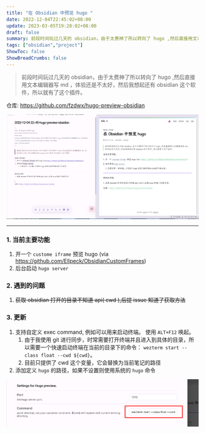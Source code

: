 ```yaml
---
title: "在 Obsidian 中预览 hugo "
date: 2022-12-04T22:45:02+08:00
update: 2023-03-05T19:28:02+08:00
draft: false
summary: 前段时间玩过几天的 obsidian，由于太费神了所以转向了 hugo ,然后直接用文本编辑器写 md ，体验还是不太好，然后我想起还有 obsidian 这个软件，所以就有了这个插件。
tags: ["obsidian","project"]
ShowToc: false
ShowBreadCrumbs: false
---
```


> 前段时间玩过几天的 obsidian，由于太费神了所以转向了 hugo ,然后直接用文本编辑器写 md ，体验还是不太好，然后我想起还有
> obsidian 这个软件，所以就有了这个插件。

仓库: https://github.com/fzdwx/hugo-preview-obsidian

![运行图例，左编辑区域，右预览区域](/images/12.png)

---

### 1. 当前主要功能

1. 开一个 `custome iframe` 预览 hugo (via https://github.com/Ellpeck/ObsidianCustomFrames)
2. 后台启动 `hugo server`

### 2. 遇到的问题

1. ~~获取 obsidian 打开的目录不知道 api( cwd ),后提 issue 知道了获取方法~~

### 3. 更新

1. 支持自定义 exec command, 例如可以用来启动终端。 使用 `ALT+F12` 唤起。
    1. 由于我使用 git 进行同步，时常需要打开终端并且进入到具体的目录，所以需要一个快速启动终端在当前的目录下的命令： `wezterm start --class float --cwd ${cwd}`。
    2. 目前只提供了 cwd 这个变量，它会替换为当前笔记的路径
2. 添加定义 `hugo` 的路径，如果不设置则使用系统的 `hugo` 命令

![自定义 command 配置示例](/images/13.png)